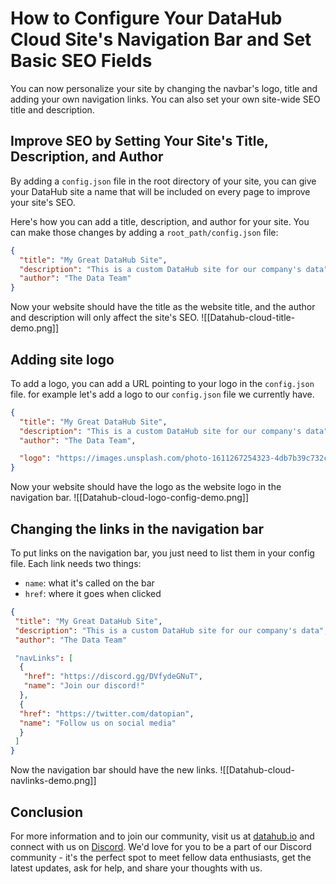 # How to Configure Your DataHub Cloud Site's Navigation Bar and Set Basic SEO Fields

You can now personalize your site by changing the navbar's logo, title and adding your own navigation links. You can also set your own site-wide SEO title and description.

## Improve SEO by Setting Your Site's Title, Description, and Author

By adding a `config.json` file in the root directory of your site, you can give your DataHub site a name that will be included on every page to improve your site's SEO.

Here's how you can add a title, description, and author for your site. You can make those changes by adding a `root_path/config.json` file:

```json
{
  "title": "My Great DataHub Site",
  "description": "This is a custom DataHub site for our company's data",
  "author": "The Data Team"
}
```

Now your website should have the title as the website title, and the author and description will only affect the site's SEO.
![[Datahub-cloud-title-demo.png]]

## Adding site logo

To add a logo, you can add a URL pointing to your logo in the `config.json` file. for example let's add a logo to our `config.json` file we currently have.

```json
{
  "title": "My Great DataHub Site",
  "description": "This is a custom DataHub site for our company's data",
  "author": "The Data Team",

  "logo": "https://images.unsplash.com/photo-1611267254323-4db7b39c732c?q=80&w=2848&auto=format&fit=crop&ixlib=rb-4.0.3&ixid=M3wxMjA3fDB8MHxwaG90by1wYWdlfHx8fGVufDB8fHx8fA%3D%3D"
}
```

Now your website should have the logo as the website logo in the navigation bar.
![[Datahub-cloud-logo-config-demo.png]]

## Changing the links in the navigation bar

To put links on the navigation bar, you just need to list them in your config file. Each link needs two things:

- `name`: what it's called on the bar
- `href`: where it goes when clicked

```json
{
 "title": "My Great DataHub Site",
 "description": "This is a custom DataHub site for our company's data",
 "author": "The Data Team"

 "navLinks": [
  {
   "href": "https://discord.gg/DVfydeGNuT",
   "name": "Join our discord!"
  }, 
  {
  "href": "https://twitter.com/datopian",
  "name": "Follow us on social media"
  }
 ]
}
```

Now the navigation bar should have the new links.
![[Datahub-cloud-navlinks-demo.png]]

## Conclusion
For more information and to join our community, visit us at [datahub.io](datahub.io) and connect with us on [Discord](https://discord.gg/DVfydeGNuT). We'd love for you to be a part of our Discord community - it's the perfect spot to meet fellow data enthusiasts, get the latest updates, ask for help, and share your thoughts with us.
